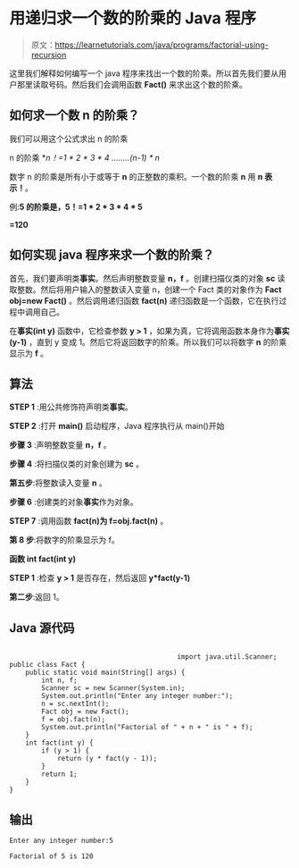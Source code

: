 # 用递归求一个数的阶乘的 Java 程序

> 原文：<https://learnetutorials.com/java/programs/factorial-using-recursion>

这里我们解释如何编写一个 java 程序来找出一个数的阶乘。所以首先我们要从用户那里读取号码。然后我们会调用函数 **Fact()** 来求出这个数的阶乘。

## 如何求一个数 n 的阶乘？

我们可以用这个公式求出 n 的阶乘

n 的阶乘 **n！=1 * 2 * 3 * 4 *........(n-1) * n**

数字 n 的阶乘是所有小于或等于 **n** 的正整数的乘积。一个数的阶乘 **n** 用 **n 表示！**。

例:**5 的阶乘是，5！=1 * 2 * 3 * 4 * 5**

**=120**

## 如何实现 java 程序来求一个数的阶乘？

首先，我们要声明类**事实**。然后声明整数变量 **n，f** 。创建扫描仪类的对象 **sc** 读取整数。然后将用户输入的整数读入变量 n，创建一个 Fact 类的对象作为 **Fact obj=new Fact()** 。然后调用递归函数 **fact(n)** 递归函数是一个函数，它在执行过程中调用自己。

在**事实(int y)** 函数中，它检查参数 **y > 1** ，如果为真，它将调用函数本身作为**事实(y-1)** ，直到 y 变成 1。然后它将返回数字的阶乘。所以我们可以将数字 **n** 的阶乘显示为 **f** 。

## 算法

**STEP 1** :用公共修饰符声明类**事实**。

**STEP 2** :打开 **main()** 启动程序，Java 程序执行从 main()开始

**步骤 3** :声明整数变量 **n，f** 。

**步骤 4** :将扫描仪类的对象创建为 **sc** 。

**第五步**:将整数读入变量 **n** 。

**步骤 6** :创建类的对象**事实**作为对象。

**STEP 7** :调用函数 **fact(n)为 f=obj.fact(n)** 。

**第 8 步**:将数字的阶乘显示为 f。

**函数 int fact(int y)**

**STEP 1** :检查 **y > 1** 是否存在，然后返回 **y*fact(y-1)**

**第二步**:返回 1。

## Java 源代码

```

                                          import java.util.Scanner;
public class Fact {
    public static void main(String[] args) {
        int n, f;
        Scanner sc = new Scanner(System.in);
        System.out.println("Enter any integer number:");
        n = sc.nextInt();
        Fact obj = new Fact();
        f = obj.fact(n);
        System.out.println("Factorial of " + n + " is " + f);
    }
    int fact(int y) {
        if (y > 1) {
            return (y * fact(y - 1));
        }
        return 1;
    }
}

```

## 输出

```
Enter any integer number:5

Factorial of 5 is 120
```